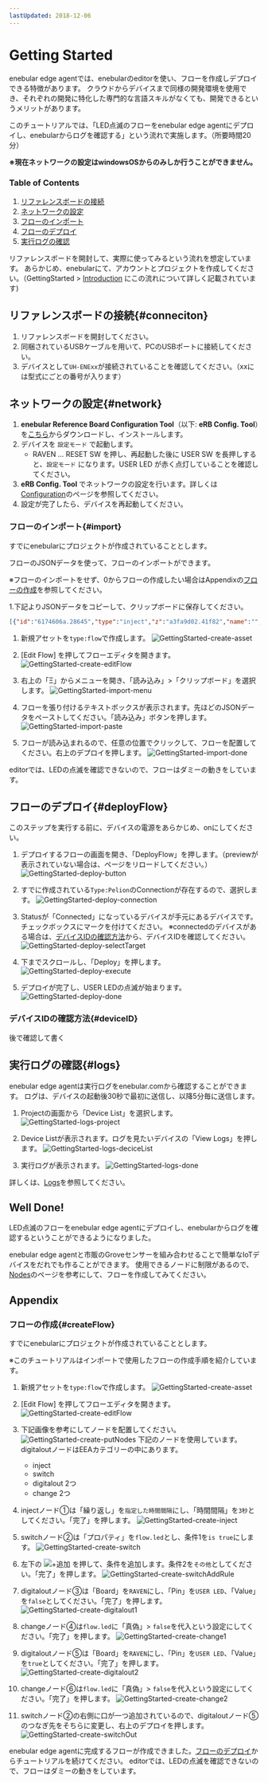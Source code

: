 ```yaml
---
lastUpdated: 2018-12-06
---
```


# Getting Started

enebular edge agentでは、enebularのeditorを使い、フローを作成しデプロイできる特徴があります。
クラウドからデバイスまで同様の開発環境を使用でき、それぞれの開発に特化した専門的な言語スキルがなくても、開発できるというメリットがあります。

このチュートリアルでは、「LED点滅のフローをenebular edge agentにデプロイし、enebularからログを確認する」という流れで実施します。（所要時間20分）

**※現在ネットワークの設定はwindowsOSからのみしか行うことができません。**
### Table of Contents

1. [リファレンスボードの接続](#connection)
1. [ネットワークの設定](#network)
1. [フローのインポート](#import)
1. [フローのデプロイ](#deployFlow)
1. [実行ログの確認](#logs)

リファレンスボードを開封して、実際に使ってみるという流れを想定しています。
あらかじめ、enebularにて、アカウントとプロジェクトを作成してください。（GettingStarted > [Introduction](./../GetStarted/Introduction.md) にこの流れについて詳しく記載されています)


## リファレンスボードの接続{#conneciton}

1. リファレンスボードを開封してください。
1. 同梱されているUSBケーブルを用いて、PCのUSBポートに接続してください。
1. デバイスとして`UH-ENExx`が接続されていることを確認してください。（xxには型式にごとの番号が入ります）

## ネットワークの設定{#network}

1. **enebular Reference Board Configuration Tool**（以下: **eRB Config. Tool**）を[こちら](！！！！！！！！あとでリンクはる！！！！！！！！！！！！！)からダウンロードし、インストールします。
1. デバイスを `設定モード` で起動します。
    -  RAVEN … RESET SW を押し、再起動した後に USER SW を長押しすると、`設定モード` になります。USER LED が赤く点灯していることを確認してください。
1. **eRB Config. Tool** でネットワークの設定を行います。詳しくは[Configuration](./Configuration.md)のページを参照してください。
1. 設定が完了したら、デバイスを再起動してください。

### フローのインポート{#import}

すでにenebularにプロジェクトが作成されていることとします。

フローのJSONデータを使って、フローのインポートができます。

※フローのインポートをせず、0からフローの作成したい場合はAppendixの[フローの作成](#createFlow)を参照してください。

1.下記よりJSONデータをコピーして、クリップボードに保存してください。

```json
[{"id":"6174606a.28645","type":"inject","z":"a3fa9d02.41f82","name":"","topic":"","payload":"","payloadType":"date","repeat":"3","crontab":"","once":false,"onceDelay":0.1,"x":150,"y":120,"wires":[["f76c9ed4.26ab7"]]},{"id":"f76c9ed4.26ab7","type":"switch","z":"a3fa9d02.41f82","name":"","property":"led","propertyType":"flow","rules":[{"t":"true"},{"t":"else"}],"checkall":"true","repair":false,"outputs":2,"x":290,"y":120,"wires":[["44312ea5.f0f86"],["e5269eac.c7345"]]},{"id":"44312ea5.f0f86","type":"digitalout","z":"a3fa9d02.41f82","board":"SBBv2","pin":"ULED","value":"false","si":false,"name":"","x":460,"y":80,"wires":[["c4fd3845.6412d8"]]},{"id":"e5269eac.c7345","type":"digitalout","z":"a3fa9d02.41f82","board":"SBBv2","pin":"ULED","value":"true","si":false,"name":"","x":460,"y":160,"wires":[["c34fe143.724c5"]]},{"id":"c4fd3845.6412d8","type":"change","z":"a3fa9d02.41f82","name":"","rules":[{"t":"set","p":"led","pt":"flow","to":"false","tot":"bool"}],"action":"","property":"","from":"","to":"","reg":false,"x":630,"y":80,"wires":[[]]},{"id":"c34fe143.724c5","type":"change","z":"a3fa9d02.41f82","name":"","rules":[{"t":"set","p":"led","pt":"flow","to":"true","tot":"bool"}],"action":"","property":"","from":"","to":"","reg":false,"x":630,"y":160,"wires":[[]]}]
```

1. 新規アセットを`type:flow`で作成します。
![GettingStarted-create-asset](./../../img/EnebularEdgeAgent/GettingStarted-create-asset.png)

1. [Edit Flow] を押してフローエディタを開きます。
![GettingStarted-create-editFlow](./../../img/EnebularEdgeAgent/GettingStarted-create-editFlow.png)

1. 右上の「Ξ」からメニューを開き、「読み込み」>「クリップボード」を選択します。
![GettingStarted-import-menu](./../../img/EnebularEdgeAgent/GettingStarted-import-menu.png)

1. フローを張り付けるテキストボックスが表示されます。先ほどのJSONデータをペーストしてください。「読み込み」ボタンを押します。
![GettingStarted-import-paste](./../../img/EnebularEdgeAgent/GettingStarted-import-paste.png)

1. フローが読み込まれるので、任意の位置でクリックして、フローを配置してください。右上のデプロイを押します。
![GettingStarted-import-done](./../../img/EnebularEdgeAgent/GettingStarted-import-done.png)

editorでは、LEDの点滅を確認できないので、フローはダミーの動きをしています。

## フローのデプロイ{#deployFlow}

このステップを実行する前に、デバイスの電源をあらかじめ、onにしてください。

1. デプロイするフローの画面を開き、「DeployFlow」を押します。（previewが表示されていない場合は、ページをリロードしてください。）
![GettingStarted-deploy-button](./../../img/EnebularEdgeAgent/GettingStarted-deploy-button.png)

1. すでに作成されている`Type:Pelion`のConnectionが存在するので、選択します。
![GettingStarted-deploy-connection](./../../img/EnebularEdgeAgent/GettingStarted-deploy-connection.png)

1. Statusが「Connected」になっているデバイスが手元にあるデバイスです。チェックボックスにマークを付けてください。
※connectedのデバイスがある場合は、[デバイスIDの確認方法](#deviceID)から、デバイスIDを確認してください。
![GettingStarted-deploy-selectTarget](./../../img/EnebularEdgeAgent/GettingStarted-deploy-selectTarget.png)

1. 下までスクロールし、「Deploy」を押します。
![GettingStarted-deploy-execute](./../../img/EnebularEdgeAgent/GettingStarted-deploy-execute.png)

1. デプロイが完了し、USER LEDの点滅が始まります。
![GettingStarted-deploy-done](./../../img/EnebularEdgeAgent/GettingStarted-deploy-done.png)

### デバイスIDの確認方法{#deviceID}

後で確認して書く

## 実行ログの確認{#logs}

enebular edge agentは実行ログをenebular.comから確認することができます。
ログは、デバイスの起動後30秒で最初に送信し、以降5分毎に送信します。

1. Projectの画面から「Device List」を選択します。
![GettingStarted-logs-project](./../../img/EnebularEdgeAgent/GettingStarted-logs-project.png)

1. Device Listが表示されます。ログを見たいデバイスの「View Logs」を押します。
![GettingStarted-logs-deciceList](./../../img/EnebularEdgeAgent/GettingStarted-logs-deviceList.png)

1. 実行ログが表示されます。
![GettingStarted-logs-done](./../../img/EnebularEdgeAgent/GettingStarted-logs-done.png)

詳しくは、[Logs](./../Device/Logs.md#enebular-edge-agent)を参照してください。


## Well Done!

LED点滅のフローをenebular edge agentにデプロイし、enebularからログを確認するということができるようになりました。

enebular edge agentと市販のGroveセンサーを組み合わせることで簡単なIoTデバイスをだれでも作ることができます。
使用できるノードに制限があるので、[Nodes](./Nodes.md)のページを参考にして、フローを作成してみてください。

## Appendix

### フローの作成{#createFlow}

すでにenebularにプロジェクトが作成されていることとします。

※このチュートリアルはインポートで使用したフローの作成手順を紹介しています。

1. 新規アセットを`type:flow`で作成します。
![GettingStarted-create-asset](./../../img/EnebularEdgeAgent/GettingStarted-create-asset.png)

1. [Edit Flow] を押してフローエディタを開きます。
![GettingStarted-create-editFlow](./../../img/EnebularEdgeAgent/GettingStarted-create-editFlow.png)

1. 下記画像を参考にしてノードを配置してください。
![GettingStarted-create-putNodes](./../../img/EnebularEdgeAgent/GettingStarted-create-putNodes.png)
下記のノードを使用しています。digitaloutノードはEEAカテゴリーの中にあります。
    - inject
    - switch
    - digitalout 2つ
    - change 2つ

1. injectノード①は「繰り返し」を`指定した時間間隔`にし、「時間間隔」を`3秒`としてください。「完了」を押します。
![GettingStarted-create-inject](./../../img/EnebularEdgeAgent/GettingStarted-create-inject.png)

1. switchノード②は「プロパティ」を`flow.led`とし、条件1を`is true`にします。
![GettingStarted-create-switch](./../../img/EnebularEdgeAgent/GettingStarted-create-switch.png)

1. 左下の ![+追加](./../../img/EnebularEdgeAgent/GettingStarted-create-add.png) を押して、条件を追加します。条件2を`その他`としてください。「完了」を押します。
![GettingStarted-create-switchAddRule](./../../img/EnebularEdgeAgent/GettingStarted-create-switchAddRule.png)

1. digitaloutノード③は「Board」を`RAVEN`にし、「Pin」を`USER LED`、「Value」を`false`としてください。「完了」を押します。
![GettingStarted-create-digitalout1](./../../img/EnebularEdgeAgent/GettingStarted-create-digitalout1.png)

1. changeノード④は`flow.led`に「真偽」> `false`を代入という設定にしてください。「完了」を押します。
![GettingStarted-create-change1](./../../img/EnebularEdgeAgent/GettingStarted-create-change1.png)

1. digitaloutノード⑤は「Board」を`RAVEN`にし、「Pin」を`USER LED`、「Value」を`true`としてください。「完了」を押します。
![GettingStarted-create-digitalout2](./../../img/EnebularEdgeAgent/GettingStarted-create-digitalout2.png)

1. changeノード⑥は`flow.led`に「真偽」> `false`を代入という設定にしてください。「完了」を押します。
![GettingStarted-create-change2](./../../img/EnebularEdgeAgent/GettingStarted-create-change2.png)

1. switchノード②の右側に口が一つ追加されているので、digitaloutノード⑤のつなぎ先をそちらに変更し、右上のデプロイを押します。
![GettingStarted-create-switchOut](./../../img/EnebularEdgeAgent/GettingStarted-create-switchOut.png)

enebular edge agentに完成するフローが作成できました。[フローのデプロイ](#deployFlow)からチュートリアルを続けてください。
editorでは、LEDの点滅を確認できないので、フローはダミーの動きをしています。